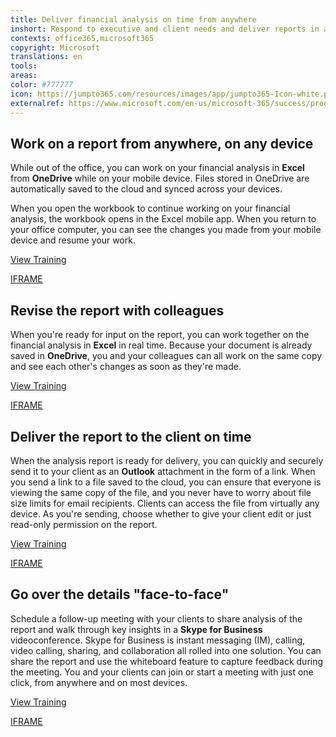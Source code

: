 ```yaml
---
title: Deliver financial analysis on time from anywhere
inshort: Respond to executive and client needs and deliver reports in a timely manner.
contexts: office365,microsoft365
copyright: Microsoft
translations: en
tools: 
areas: 
color: #777777
icon: https://jumpto365.com/resources/images/app/jumpto365-Icon-white.png
externalref: https://www.microsoft.com/en-us/microsoft-365/success/productivitylibrary/deliver-financial-analysis-on-time-from-anywhere
---
```


## Work on a report from anywhere, on any device

While out of the office, you can work on your financial analysis in **Excel** from **OneDrive** while on your mobile device. Files stored in OneDrive are automatically saved to the cloud and synced across your devices.

When you open the workbook to continue working on your financial analysis, the workbook opens in the Excel mobile app. When you return to your office computer, you can see the changes you made from your mobile device and resume your work.

[View Training](https://support.office.com/article/Me-and-my-docs-f4038601-67d7-465c-82be-11e15eac1bf8)

[IFRAME](https://www.microsoft.com/en-us/videoplayer/embed/RE1UKbr)

## Revise the report with colleagues

When you're ready for input on the report, you can work together on the financial analysis in **Excel** in real time. Because your document is already saved in **OneDrive**, you and your colleagues can all work on the same copy and see each other's changes as soon as they're made.

[View Training](https://support.office.com/article/Collaborate-on-Excel-workbooks-at-the-same-time-with-co-authoring-7152aa8b-b791-414c-a3bb-3024e46fb104)

[IFRAME](https://www.microsoft.com/en-us/videoplayer/embed/RE1Tmqp)

## Deliver the report to the client on time

When the analysis report is ready for delivery, you can quickly and securely send it to your client as an **Outlook** attachment in the form of a link. When you send a link to a file saved to the cloud, you can ensure that everyone is viewing the same copy of the file, and you never have to worry about file size limits for email recipients. Clients can access the file from virtually any device. As you're sending, choose whether to give your client edit or just read-only permission on the report.

[View Training](https://support.office.com/article/Smarter-attachments-1640e4ed-5322-4145-8798-cbf16ca3773e)

[IFRAME](https://www.microsoft.com/en-us/videoplayer/embed/RE1UHCO)

## Go over the details "face-to-face"

Schedule a follow-up meeting with your clients to share analysis of the report and walk through key insights in a **Skype for Business** videoconference. Skype for Business is instant messaging (IM), calling, video calling, sharing, and collaboration all rolled into one solution. You can share the report and use the whiteboard feature to capture feedback during the meeting. You and your clients can join or start a meeting with just one click, from anywhere and on most devices.

[View Training](https://support.office.com/article/Use-the-whiteboard-to-collaborate-in-a-Skype-for-Business-meeting-bd3d1cad-83b0-4139-bd07-c45ce94c59e0)

[IFRAME](https://www.microsoft.com/en-us/videoplayer/embed/RE1UKbl)


